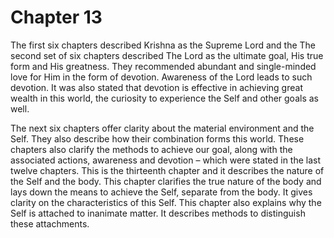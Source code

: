 # Chapter 13

The first six chapters described Krishna as the Supreme Lord and the 
The second set of six chapters described The Lord as the ultimate goal, His true form and His greatness. They recommended abundant and single-minded love for Him in the form of devotion. Awareness of the Lord leads to such devotion.
It was also stated that devotion is effective in achieving great wealth in this world, the curiosity to experience the Self and other goals as well.



The next six chapters offer clarity about the material environment and the Self. They also describe how their combination forms this world. These chapters also clarify the methods to achieve our goal, along with the associated actions, awareness and devotion – which were stated in the last twelve chapters.
This is the thirteenth chapter and it describes the nature of the Self and the body. This chapter clarifies the true nature of the body and lays down the means to achieve the Self, separate from the body. It gives clarity on the characteristics of this Self. 
This chapter also explains why the Self is attached to inanimate matter. It describes methods to distinguish these attachments.

